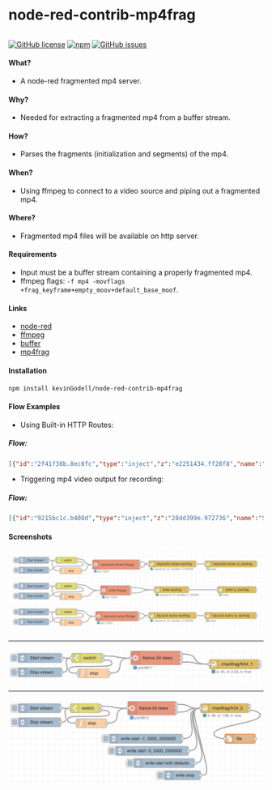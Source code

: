# node-red-contrib-mp4frag
######
[![GitHub license](https://img.shields.io/badge/license-MIT-brightgreen.svg)](https://raw.githubusercontent.com/kevinGodell/node-red-contrib-mp4frag/master/LICENSE?token=ABOPHYQ73XPHMEGBSABCDJK7IKRQO)
[![npm](https://img.shields.io/npm/dt/node-red-contrib-mp4frag.svg?style=flat-square)](https://www.npmjs.com/package/node-red-contrib-mp4frag)
[![GitHub issues](https://img.shields.io/github/issues/kevinGodell/node-red-contrib-mp4frag.svg)](https://github.com/kevinGodell/node-red-contrib-mp4frag/issues)
#### What?
- A node-red fragmented mp4 server.
#### Why?
- Needed for extracting a fragmented mp4 from a buffer stream.
#### How?
- Parses the fragments (initialization and segments) of the mp4.
#### When?
- Using ffmpeg to connect to a video source and piping out a fragmented mp4.
#### Where?
- Fragmented mp4 files will be available on http server.
#### Requirements
- Input must be a buffer stream containing a properly fragmented mp4.
- ffmpeg flags: `-f mp4 -movflags +frag_keyframe+empty_moov+default_base_moof`.
#### Links
- [node-red](https://nodered.org/)
- [ffmpeg](https://ffmpeg.org/)
- [buffer](https://nodejs.org/api/buffer.html)
- [mp4frag](https://www.npmjs.com/package/mp4frag)
#### Installation
```
npm install kevinGodell/node-red-contrib-mp4frag
```
#### Flow Examples
- Using Built-in HTTP Routes:
##### Flow:
```json
[{"id":"2f41f30b.8ec0fc","type":"inject","z":"e2251434.ff28f8","name":"Start stream","props":[{"p":"payload"}],"repeat":"","crontab":"","once":false,"onceDelay":"1","topic":"","payload":"true","payloadType":"bool","x":110,"y":120,"wires":[["912efe6e.23585"]]},{"id":"912efe6e.23585","type":"switch","z":"e2251434.ff28f8","name":"","property":"payload","propertyType":"msg","rules":[{"t":"true"},{"t":"false"}],"checkall":"true","repair":false,"outputs":2,"x":261,"y":120,"wires":[["95995258.5666f"],["5b1456bf.ecdd98"]]},{"id":"95995258.5666f","type":"exec","z":"e2251434.ff28f8","command":"ffmpeg -re -i http://f24hls-i.akamaihd.net/hls/live/221147/F24_EN_HI_HLS/master_2000.m3u8 -c:v copy -c:a aac -f mp4 -movflags +frag_keyframe+empty_moov+default_base_moof pipe:1","addpay":false,"append":"","useSpawn":"true","timer":"","oldrc":false,"name":"france 24 news","x":480,"y":120,"wires":[["a5d849e1.2b3bb8"],[],["a5d849e1.2b3bb8"]]},{"id":"5b1456bf.ecdd98","type":"function","z":"e2251434.ff28f8","name":"stop","func":"msg = {\n kill:'SIGHUP',\n payload : 'SIGHUP' \n}\n\nreturn msg;","outputs":1,"noerr":0,"initialize":"","finalize":"","x":281,"y":169,"wires":[["95995258.5666f"]]},{"id":"ea4bf81.4513b08","type":"inject","z":"e2251434.ff28f8","name":"Stop stream","props":[{"p":"payload"}],"repeat":"","crontab":"","once":false,"onceDelay":0.1,"topic":"","payload":"false","payloadType":"bool","x":110,"y":166,"wires":[["912efe6e.23585"]]},{"id":"a5d849e1.2b3bb8","type":"mp4frag","z":"e2251434.ff28f8","name":"","migrate":1e-9,"hlsPlaylistSize":"20","hlsPlaylistExtra":"10","basePath":"fr24_1","processVideo":true,"commandPath":"ffmpeg","commandArgs":"[\"-loglevel\",\"quiet\",\"-f\",\"mp4\",\"-i\",\"pipe:0\",\"-f\",\"mp4\",\"-c\",\"copy\",\"-movflags\",\"+faststart+empty_moov\",\"-t\",\"60\",\"-fs\",\"8000000\",\"pipe:1\"]","x":730,"y":140,"wires":[[],[]]}]
```
- Triggering mp4 video output for recording:
##### Flow:
```json
[{"id":"9215bc1c.b408d","type":"inject","z":"28dd399e.972736","name":"Start stream","props":[{"p":"payload"}],"repeat":"","crontab":"","once":false,"onceDelay":"1","topic":"","payload":"true","payloadType":"bool","x":110,"y":100,"wires":[["f001af15.29445"]]},{"id":"f001af15.29445","type":"switch","z":"28dd399e.972736","name":"","property":"payload","propertyType":"msg","rules":[{"t":"true"},{"t":"false"}],"checkall":"true","repair":false,"outputs":2,"x":261,"y":100,"wires":[["40073444.e625bc"],["a1330022.ca53c"]]},{"id":"40073444.e625bc","type":"exec","z":"28dd399e.972736","command":"ffmpeg -re -i http://f24hls-i.akamaihd.net/hls/live/221147/F24_EN_HI_HLS/master_2000.m3u8 -c:v copy -c:a aac -f mp4 -movflags +frag_keyframe+empty_moov+default_base_moof pipe:1","addpay":false,"append":"","useSpawn":"true","timer":"","oldrc":false,"name":"france 24 news","x":480,"y":100,"wires":[["1d68b87a.0fefc8"],[],["1d68b87a.0fefc8"]]},{"id":"a1330022.ca53c","type":"function","z":"28dd399e.972736","name":"stop","func":"msg = {\n kill:'SIGHUP',\n payload : 'SIGHUP' \n}\n\nreturn msg;","outputs":1,"noerr":0,"initialize":"","finalize":"","x":281,"y":149,"wires":[["40073444.e625bc"]]},{"id":"80cd04c4.71b318","type":"inject","z":"28dd399e.972736","name":"Stop stream","props":[{"p":"payload"}],"repeat":"","crontab":"","once":false,"onceDelay":0.1,"topic":"","payload":"false","payloadType":"bool","x":110,"y":146,"wires":[["f001af15.29445"]]},{"id":"1d68b87a.0fefc8","type":"mp4frag","z":"28dd399e.972736","name":"","migrate":1e-9,"hlsPlaylistSize":"20","hlsPlaylistExtra":"10","basePath":"fr24_2","processVideo":true,"commandPath":"ffmpeg","commandArgs":"[\"-loglevel\",\"quiet\",\"-f\",\"mp4\",\"-i\",\"pipe:0\",\"-f\",\"mp4\",\"-c\",\"copy\",\"-movflags\",\"+faststart+empty_moov\",\"-t\",\"60\",\"-fs\",\"8000000\",\"pipe:1\"]","x":720,"y":100,"wires":[[],["ea3f12ef.4b81f"]]},{"id":"ea3f12ef.4b81f","type":"file","z":"28dd399e.972736","name":"","filename":"","appendNewline":false,"createDir":true,"overwriteFile":"false","encoding":"none","x":770,"y":200,"wires":[[]]},{"id":"d602be42.d4dbc","type":"inject","z":"28dd399e.972736","name":"write start -1, 5000, 2500000","props":[{"p":"action","v":"{\"subject\":\"write\",\"command\":\"start\",\"keyframe\":-1,\"timeLimit\":5000,\"sizeLimit\":2500000}","vt":"json"}],"repeat":"","crontab":"","once":false,"onceDelay":0.1,"topic":"","payloadType":"str","x":460,"y":200,"wires":[["1d68b87a.0fefc8"]]},{"id":"a1640b3b.120f68","type":"inject","z":"28dd399e.972736","name":"write start -5, 5000, 2500000","props":[{"p":"action","v":"{\"subject\":\"write\",\"command\":\"start\",\"keyframe\":-5,\"timeLimit\":5000,\"sizeLimit\":2500000}","vt":"json"}],"repeat":"","crontab":"","once":false,"onceDelay":0.1,"topic":"","x":480,"y":240,"wires":[["1d68b87a.0fefc8"]]},{"id":"a965e1bc.5d78d","type":"inject","z":"28dd399e.972736","name":"write start with defaults","props":[{"p":"action","v":"{\"subject\":\"write\",\"command\":\"start\"}","vt":"json"}],"repeat":"","crontab":"","once":false,"onceDelay":0.1,"topic":"","x":520,"y":280,"wires":[["1d68b87a.0fefc8"]]},{"id":"b7066f7e.57fd3","type":"inject","z":"28dd399e.972736","name":"write stop","props":[{"p":"action","v":"{\"subject\":\"write\",\"command\":\"stop\"}","vt":"json"}],"repeat":"","crontab":"","once":false,"onceDelay":0.1,"topic":"","payloadType":"str","x":580,"y":320,"wires":[["1d68b87a.0fefc8"]]}]
```

#### Screenshots
![mp4frag flow_1](https://raw.githubusercontent.com/kevinGodell/node-red-contrib-mp4frag/recorder/screenshots/mp4frag_flow_1.png)

---

![mp4frag flow_2](https://raw.githubusercontent.com/kevinGodell/node-red-contrib-mp4frag/recorder/screenshots/mp4frag_flow_2.png)

---

![mp4frag flow_3](https://raw.githubusercontent.com/kevinGodell/node-red-contrib-mp4frag/recorder/screenshots/mp4frag_flow_3.png)
